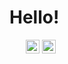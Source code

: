<h1>Hello!</h1>
<div class="social-media">
  <a href="www.linkedin.com/in/honuratus"><img rel="stylesheet" href="https://cdn.jsdelivr.net/gh/devicons/devicon@v2.15.1/devicon.min.css" style="width:22px;"></a>
  <a href="https://www.hackerrank.com/profile/onurbaranyilmaz"><img src="https://cdn.jsdelivr.net/npm/simple-icons@v3/icons/leetcode.svg" style="width:22px;"></a>
  <a href="https://leetcode.com/honuratus/"><img src="https://cdn.jsdelivr.net/npm/simple-icons@v3/icons/hackerrank.svg" style="width:22px;"></a>
</div>
